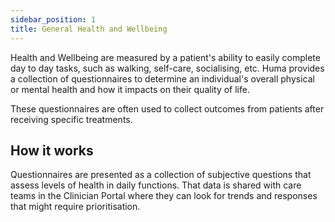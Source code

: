 ```yaml
---
sidebar_position: 1
title: General Health and Wellbeing
---
```


Health and Wellbeing are measured by a patient's ability to easily complete day to day tasks, such as walking, self-care, socialising, etc. Huma provides a collection of questionnaires to determine an individual's overall physical or mental health and how it impacts on their quality of life. 

These questionnaires are often used to collect outcomes from patients after receiving specific treatments. 

## How it works

Questionnaires are presented as a collection of subjective questions that assess levels of health in daily functions. That data is shared with care teams in the Clinician Portal where they can look for trends and responses that might require prioritisation.


